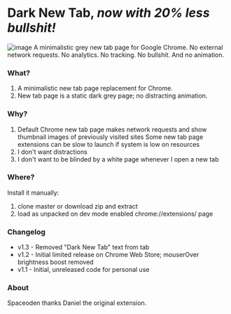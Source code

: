 # Dark New Tab, *now with 20% less bullshit!*
![image](https://github.com/dandydanny/darknewtab/blob/master/darknewtab_github_screen_ani.gif)
A minimalistic grey new tab page for Google Chrome. No external network requests. No analytics. No tracking. No bullshit. And no animation.

### What?
1. A minimalistic new tab page replacement for Chrome.
1. New tab page is a static dark grey page; no distracting animation.

### Why?
1. Default Chrome new tab page makes network requests and show thumbnail images of previously visited sites
Some new tab page extensions can be slow to launch if system is low on resources
1. I don't want distractions
1. I don't want to be blinded by a white page whenever I open a new tab

### Where?
Install it manually:
1. clone master or download zip and extract
1. load as unpacked on dev mode enabled chrome://extensions/ page

### Changelog
* v1.3 - Removed "Dark New Tab" text from tab
* v1.2 - Initial limited release on Chrome Web Store; mouserOver brightness boost removed
* v1.1 - Initial, unreleased code for personal use
 

### About
Spaceoden thanks Daniel the original extension.
